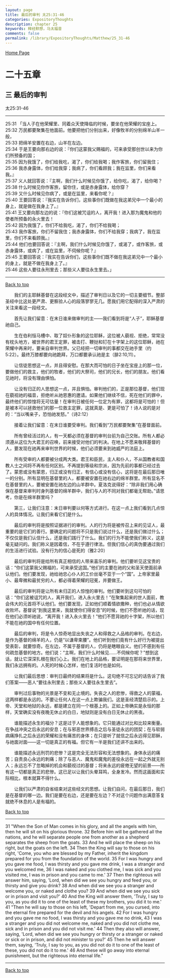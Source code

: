 ```yaml
---
layout: page
title: 最后的审判 太25:31-46
categories: ExpositoryThoughts
description: chapter 25
keywords: 释经默想，马太福音
comments: false
permalink: /library/ExpositoryThoughts/Matthew/25_31-46
---
```

[ Home Page ]({{site.baseurl}}/index) <br>

<a name="0"></a>
# 二十五章 

## 三 最后的审判

太25:31-46

***

25:31 「当人子在他荣耀里、同着众天使降临的时候，要坐在他荣耀的宝座上。<br>
25:32 万民都要聚集在他面前。他要把他们分别出来，好像牧羊的分别绵羊山羊一般，<br>
25:33 把绵羊安置在右边，山羊在左边。<br>
25:34 于是王要向那右边的说：『你们这蒙我父赐福的，可来承受那创世以来为你们所预备的国；<br>
25:35 因为我饿了，你们给我吃，渴了，你们给我喝；我作客旅，你们留我住；<br>
25:36 我赤身露体，你们给我穿；我病了，你们看顾我；我在监里，你们来看我。』<br>
25:37 义人就回答说：『主啊，我们什么时候见你饿了，给你吃，渴了，给你喝？<br>
25:38 什么时候见你作客旅，留你住，或是赤身露体，给你穿？<br>
25:39 又什么时候见你病了，或是在监里，来看你呢？』<br>
25:40 王要回答说：『我实在告诉你们，这些事你们既做在我这弟兄中一个最小的身上，就是做在我身上了。』<br>
25:41 王又要向那左边的说：『你们这被咒诅的人，离开我！进入那为魔鬼和他的使者所预备的永火里去！<br>
25:42 因为我饿了，你们不给我吃，渴了，你们不给我喝；<br>
25:43 我作客旅，你们不留我住；我赤身露体，你们不给我穿；我病了，我在监里，你们不来看顾我。』<br>
25:44 他们也要回答说：『主啊，我们什么时候见你饿了，或渴了，或作客旅，或赤身露体，或病了，或在监里，不伺候你呢？』<br>
25:45 王要回答说：『我实在告诉你们，这些事你们既不做在我这弟兄中一个最小的身上，就是不做在我身上了。』<br>
25:46 这些人要往永刑里去；那些义人要往永生里去。」<br>

***

[Back to top](#0)

&emsp;&emsp;我们的主耶稣基督在这段经文中，描述了审判日以及它的一切主要细节。整部圣经中比这处更严肃、更察验人心的段落寥寥无几。愿我们用它配得的深入严肃的关注来看这一段经文。

&emsp;&emsp;首先让我们留意：在末日谁来做审判的主——我们看到将是“人子”，耶稣基督祂自己。

&emsp;&emsp;生在伯利恒马槽中、取了奴仆形象的这位耶稣，这位被人藐视、拒绝，常常没有枕头地方，被世界的君王定罪，被击打、鞭挞和钉在十字架上的这位耶稣，祂在荣耀中再来时，要亲自审判世界。父已经把一切审判的事都交在祂手里（约5:22）。最终万膝都要向祂跪拜，万口都要承认祂是主（腓2:10,11）。

&emsp;&emsp;让信徒思想这一点，并且得安慰。在那大而可怕的日子坐在宝座上的那一位，要做他们的救主，他们的牧者，他们的大祭司，他们的兄长，他们的朋友。他们看见祂时，将没有理由惧怕。

&emsp;&emsp;让没有归正的人思想这一点，并且惧怕。审判他们的，正是那位基督，他们现在藐视祂的福音，拒绝听从祂恩惠的邀请。如果他们继续不信，死在他们的罪中，最终他们的惊惶将无可估量！在审判日被任何一位定为有罪，这都将是可怕的！但是被本可以拯救他们的那一位救主定罪，这就真是、更是可怕了！诗人说的是对的：“当以嘴亲子，恐怕祂发怒。”（诗2:12）

&emsp;&emsp;接着让我们留意：在末日谁要受审判。我们看到“万民都要聚集”在基督面前。

&emsp;&emsp;所有曾经活过的人，有一天都必须在基督的审判台前为自己交账。所有人都必须遵从这位为大君王的召唤，前来接受对他们的判决。在地上不愿来敬拜基督的人，要发现在祂再来审判世界的时候，他们必须要来到祂威严的法庭上。

&emsp;&emsp;所有受审的人都要被分成两大类。君王和臣民，主人和仆人，不从国教者和国教人士之间将不再有任何区别。不再提到等级和宗派，因为先前的事都已经过去了。蒙恩或没有蒙恩，归正或没有归正，有信心或没有信心，这将是在最后那日唯一的分别。所有显明在基督里的人，都要被安置在祂右边的绵羊群里。所有显名不在基督里的人，要被安置在祂左边的山羊群中。夏洛克说得好：“除非我们用心确保在基督来审判时身列基督的绵羊群中，我们与人的不同对我们都毫无帮助。”请思考，你是在绵羊群里吗？

&emsp;&emsp;第三，让我们注意：末日审判要以何等方式进行。在这一点上我们看到几点惊人的具体情况。让我们来看它们是什么。

&emsp;&emsp;最后的审判将是按照证据进行的审判。人的行为将是被传召上来的见证人，最重要的是它们的善行。要确定的问题将不只是我们说过什么，还是我们做过什么；不仅仅是我们认信什么，还是我们践行了什么。我们的行为不能使我们称义，这是毫无疑问的。我们称义是因着信，不在乎遵行律法。但我们信心的真伪要通过我们的生活进行试验。没有行为的信心是死的（雅2:20）

&emsp;&emsp;最后的审判将是给所有真正相信的人带来喜乐的审判。他们要听见这宝贵的话：“你们这蒙我父赐福的，可来承受这国。”他们的主要在祂的父和圣天使面前承认他们。他们要发现，祂给祂忠心仆人的工价丝毫不亚于一个“国”。上帝家里最小、最卑微和最贫穷的人，都必得着荣耀的冠冕，并要做王。

&emsp;&emsp;最后的审判将是让所有未归正的人惊惶的审判。他们要听到这句可怕的话：“你们这被诅咒的人，离开我们，进入永火里去！”在聚集起来的世人面前，教会伟大的元首将不认他们。他们要发现，正如他们顺着情欲撒种，他们也必从情欲收败坏。基督说“到我这里来，我就使你们得安息”的时候，他们不愿听祂的话，现在他们必须听祂说，“离开我！进入永火里去！”他们不愿背祂的十字架，所以他们不能在祂的国中有任何位置。

&emsp;&emsp;最后的审判，将是令人惊奇地显出失丧之人和得救之人品格的审判。在右边，是作为基督的绵羊的人，仍是“以谦卑束腰”。他们听到他们竟有什么好行为被提出受表彰，就要惊奇。在左边，不属于基督的人，仍将是瞎眼自义。他们不感到有任何疏忽基督的地方。他们说：“主啊，我们什么时候见……不伺候你呢？”想到这话，就让它深深扎根在我们心上。我们在地上的品格，要证明是在那将来世界里，我们永远拥有的。人死的时候心怎样，他们复活时也是如何。

&emsp;&emsp;让我们最后思想：审判日最终的结果将是什么。这句绝不可忘记的话告诉了我们答案——恶人“要往永刑里去；那些义人要往永生里去”。

&emsp;&emsp;审判过后事物的光景是不变和无止境的。失丧之人的悲惨，得救之人的蒙福，这两样都是永远的。不要让任何人在这一点上欺骗我们。这是圣经清楚启示的。上帝、天堂和地狱的永远，都是建立在同一个根基上的。正如上帝确实是永恒的那样，天堂确实没有夜晚无休止的白日，地狱则是没有白日无休止的黑夜。

&emsp;&emsp;谁能描述永生的福分？这是过于人能想象的。它只能通过对比和比较来衡量。在争战冲突之后永远的安息；在与邪恶世界搏击之后与圣徒永远的团契；在与软弱病痛挣扎之后永远的荣耀和没有痛苦的身体；在只是听了就信之后永远得见耶稣，与祂面对面——这一切是真正的有福。但它有一半是我们还讲不出来的。

&emsp;&emsp;谁能描述永远刑罚的悲惨？这是完全无法形容和无法想象的。身体永远的痛苦；自责良心永远的刺痛；除了与恶人、魔鬼和魔鬼的差役永远在一起之外就无别人；永远忘不了忽略掉的机会和藐视过的基督；将来永远的疲倦无望的前景——所有这一切都是真正的悲惨。这已足以让我们头晕耳鸣，全身发冷。然而这画面和实际相比，根本就算不得什么。

&emsp;&emsp;让我们以严肃的自省结束对这些经文的思想。让我们自问，在最后那日，我们是在基督的哪一边。我们是要在右边，还是要在左边？不对这个问题作出满意答复就绝不休息的人是有福的。

[Back to top](#0)

***

31 "When the Son of Man comes in his glory, and all the angels with him, then he will sit on his glorious throne. 32 Before him will be gathered all the nations, and he will separate people one from another as a shepherd separates the sheep from the goats. 33 And he will place the sheep on his right, but the goats on the left. 34 Then the King will say to those on his right, 'Come, you who are blessed by my Father, inherit the kingdom prepared for you from the foundation of the world. 35 For I was hungry and you gave me food, I was thirsty and you gave me drink, I was a stranger and you welcomed me, 36 I was naked and you clothed me, I was sick and you visited me, I was in prison and you came to me.' 37 Then the righteous will answer him, saying, 'Lord, when did we see you hungry and feed you, or thirsty and give you drink? 38 And when did we see you a stranger and welcome you, or naked and clothe you? 39 And when did we see you sick or in prison and visit you?' 40 And the King will answer them, 'Truly, I say to you, as you did it to one of the least of these my brothers, you did it to me.' 41 "Then he will say to those on his left, 'Depart from me, you cursed, into the eternal fire prepared for the devil and his angels. 42 For I was hungry and you gave me no food, I was thirsty and you gave me no drink, 43 I was a stranger and you did not welcome me, naked and you did not clothe me, sick and in prison and you did not visit me.' 44 Then they also will answer, saying, 'Lord, when did we see you hungry or thirsty or a stranger or naked or sick or in prison, and did not minister to you?' 45 Then he will answer them, saying, 'Truly, I say to you, as you did not do it to one of the least of these, you did not do it to me.' 46 And these will go away into eternal punishment, but the righteous into eternal life."

***

[Back to top](#0)
